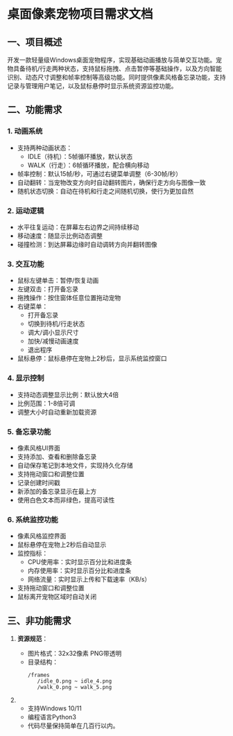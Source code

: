 # 桌面像素宠物项目需求文档

## 一、项目概述
开发一款轻量级Windows桌面宠物程序，实现基础动画播放与简单交互功能。宠物具备待机/行走两种状态，支持鼠标拖拽、点击暂停等基础操作，以及方向智能识别、动态尺寸调整和帧率控制等高级功能。同时提供像素风格备忘录功能，支持记录与管理用户笔记，以及鼠标悬停时显示系统资源监控功能。

## 二、功能需求
### 1. 动画系统
- 支持两种动画状态：
  * IDLE（待机）：5帧循环播放，默认状态
  * WALK（行走）：6帧循环播放，配合横向移动
- 帧率控制：默认15帧/秒，可通过右键菜单调整（6-30帧/秒）
- 自动翻转：当宠物改变方向时自动翻转图片，确保行走方向与图像一致
- 随机状态切换：自动在待机和行走之间随机切换，使行为更加自然

### 2. 运动逻辑
- 水平往复运动：在屏幕左右边界之间持续移动
- 移动速度：随显示比例动态调整
- 碰撞检测：到达屏幕边缘时自动调转方向并翻转图像


### 3. 交互功能
- 鼠标左键单击：暂停/恢复动画
- 左键双击：打开备忘录
- 拖拽操作：按住窗体任意位置拖动宠物
- 右键菜单：
  * 打开备忘录
  * 切换到待机/行走状态
  * 调大/调小显示尺寸
  * 加快/减慢动画速度
  * 退出程序
- 鼠标悬停：鼠标悬停在宠物上2秒后，显示系统监控窗口

### 4. 显示控制
- 支持动态调整显示比例：默认放大4倍
- 比例范围：1-8倍可调
- 调整大小时自动重新加载资源

### 5. 备忘录功能
- 像素风格UI界面
- 支持添加、查看和删除备忘录
- 自动保存笔记到本地文件，实现持久化存储
- 支持拖动窗口和调整位置
- 记录创建时间戳
- 新添加的备忘录显示在最上方
- 使用白色文本而非绿色，提高可读性

### 6. 系统监控功能
- 像素风格监控界面
- 鼠标悬停在宠物上2秒后自动显示
- 监控指标：
  * CPU使用率：实时显示百分比和进度条
  * 内存使用率：实时显示百分比和进度条
  * 网络流量：实时显示上传和下载速率（KB/s）
- 支持拖动窗口和调整位置
- 鼠标离开宠物区域时自动关闭

## 三、非功能需求
1. **资源规范**：
   - 图片格式：32x32像素 PNG带透明
   - 目录结构：
     ```
     /frames
        /idle_0.png ~ idle_4.png
        /walk_0.png ~ walk_5.png
     ```

2. - 支持Windows 10/11
   - 编程语言Python3
   - 代码尽量保持简单在几百行以内。